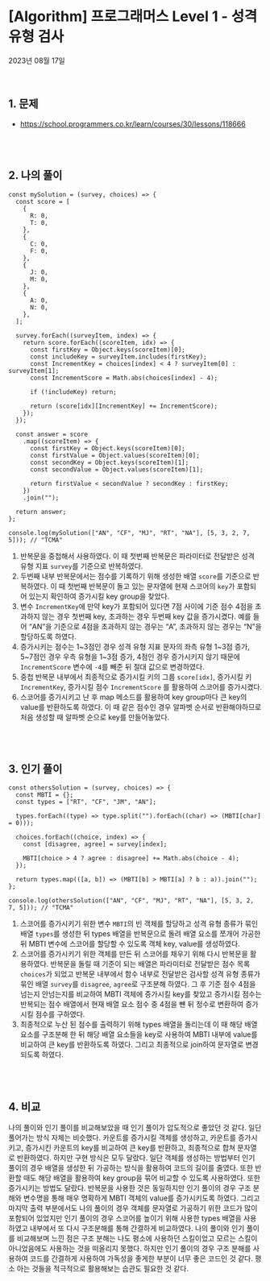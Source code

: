 # **[Algorithm] 프로그래머스 Level 1 - 성격 유형 검사**

2023년 08월 17일

<br>

## **1. 문제**

- https://school.programmers.co.kr/learn/courses/30/lessons/118666

<br>
<br>

## **2. 나의 풀이**

```tsx
const mySolution = (survey, choices) => {
  const score = [
    {
      R: 0,
      T: 0,
    },
    {
      C: 0,
      F: 0,
    },
    {
      J: 0,
      M: 0,
    },
    {
      A: 0,
      N: 0,
    },
  ];

  survey.forEach((surveyItem, index) => {
    return score.forEach((scoreItem, idx) => {
      const firstKey = Object.keys(scoreItem)[0];
      const includeKey = surveyItem.includes(firstKey);
      const IncrementKey = choices[index] < 4 ? surveyItem[0] : surveyItem[1];
      const IncrementScore = Math.abs(choices[index] - 4);

      if (!includeKey) return;

      return (score[idx][IncrementKey] += IncrementScore);
    });
  });

  const answer = score
    .map((scoreItem) => {
      const firstKey = Object.keys(scoreItem)[0];
      const firstValue = Object.values(scoreItem)[0];
      const secondKey = Object.keys(scoreItem)[1];
      const secondValue = Object.values(scoreItem)[1];

      return firstValue < secondValue ? secondKey : firstKey;
    })
    .join("");

  return answer;
};

console.log(mySolution(["AN", "CF", "MJ", "RT", "NA"], [5, 3, 2, 7, 5])); // "TCMA"
```

1. 반복문을 중첩해서 사용하였다. 이 때 첫번째 반복문은 파라미터로 전달받은 성격 유형 지표 `survey`를 기준으로 반복하였다.
2. 두번째 내부 반복문에서는 점수를 기록하기 위해 생성한 배열 `score`를 기준으로 반복하였다. 이 때 첫번째 반복문이 돌고 있는 문자열에 현재 스코어의 `key`가 포함되어 있는지 확인하여 증가시킬 key group을 찾았다.
3. 변수 `IncrementKey`에 만약 key가 포함되어 있다면 7점 사이에 기준 점수 4점을 초과하지 않는 경우 첫번째 key, 초과하는 경우 두번째 key 값을 증가시켰다. 예를 들어 “AN”을 기준으로 4점을 초과하지 않는 경우는 “A”, 초과하지 않는 경우는 “N”을 할당하도록 하였다.
4. 증가시키는 점수는 1~3점인 경우 성격 유형 지표 문자의 좌측 유형 1~3점 증가, 5~7점인 경우 우측 유형을 1~3점 증가, 4점인 경우 증가시키지 않기 때문에 `IncrementScore` 변수에 `-4`를 빼준 뒤 절대 값으로 변경하였다.
5. 중첩 반복문 내부에서 최종적으로 증가시킬 키의 그룹 `score[idx]`, 증가시킬 키 `IncrementKey`, 증가시킬 점수 `IncrementScore` 를 활용하여 스코어를 증가시켰다.
6. 스코어를 증가시키고 난 후 map 메소드를 활용하여 key group마다 큰 key의 value를 반환하도록 하였다. 이 때 같은 점수인 경우 알파벳 순서로 반환해야하므로 처음 생성할 때 알파벳 순으로 key를 만들어놓았다.

<br>
<br>

## **3. 인기 풀이**

```tsx
const othersSolution = (survey, choices) => {
  const MBTI = {};
  const types = ["RT", "CF", "JM", "AN"];

  types.forEach((type) => type.split("").forEach((char) => (MBTI[char] = 0)));

  choices.forEach((choice, index) => {
    const [disagree, agree] = survey[index];

    MBTI[choice > 4 ? agree : disagree] += Math.abs(choice - 4);
  });

  return types.map(([a, b]) => (MBTI[b] > MBTI[a] ? b : a)).join("");
};

console.log(othersSolution(["AN", "CF", "MJ", "RT", "NA"], [5, 3, 2, 7, 5])); // "TCMA"
```

1. 스코어를 증가시키기 위한 변수 `MBTI`의 빈 객체를 할당하고 성격 유형 종류가 묶인 배열 `types`를 생성한 뒤 types 배열을 반복문으로 돌려 배열 요소를 쪼개어 가공한 뒤 MBTI 변수에 스코어를 할당할 수 있도록 객체 key, value를 생성하였다.
2. 스코어를 증가시키기 위한 객체를 만든 뒤 스코어를 채우기 위해 다시 반복문을 활용하였다. 반복문을 돌릴 때 기준이 되는 배열은 파라미터로 전달받은 점수 목록 `choices`가 되었고 반복문 내부에서 함수 내부로 전달받은 검사할 성격 유형 종류가 묶인 배열 `survey`를 `disagree`, `agree`로 구조분해 하였다. 그 후 기준 점수 4점을 넘는지 안넘는지를 비교하여 MBTI 객체에 증가시킬 key를 찾았고 증가시킬 점수는 반복되는 점수 배열에서 현재 배열 요소 점수 중 4점을 뺸 뒤 정수로 변환하여 증가시킬 점수를 구하였다.
3. 최종적으로 누산 된 점수를 출력하기 위해 types 배열을 돌리는데 이 때 해당 배열 요소를 구조분해 한 뒤 해당 배열 요소들을 key로 사용하여 MBTI 내부에 value를 비교하여 큰 key를 반환하도록 하였다. 그리고 최종적으로 join하여 문자열로 변경되도록 하였다.

<br>
<br>

## **4. 비교**

나의 풀이와 인기 풀이를 비교해보았을 때 인기 풀이가 압도적으로 좋았던 것 같다. 일단 풀어가는 방식 자체는 비슷했다. 카운트를 증가시킬 객체를 생성하고, 카운트를 증가시키고, 증가시킨 카운트의 key를 비교하여 큰 key를 반환하고, 최종적으로 합쳐 문자열로 반환하였다. 하지만 구현 방식은 모두 달랐다. 일단 객체를 생성하는 방법부터 인기 풀이의 경우 배열을 생성한 뒤 가공하는 방식을 활용하여 코드의 길이를 줄였다. 또한 반환할 때도 해당 배열을 활용하여 key group을 묶어 비교할 수 있도록 사용하였다. 또한 증가시키는 방법도 달랐다. 반복문을 사용한 것은 동일하지만 인기 풀이의 경우 구조 분해와 변수명을 통해 매우 명확하게 MBTI 객체의 value를 증가시키도록 하였다. 그리고 마지막 출력 부분에서도 나의 풀이의 경우 객체를 문자열로 가공하기 위한 코드가 많이 포함되어 있었지만 인기 풀이의 경우 스코어를 높이기 위해 사용한 types 배열을 사용하였고 내부에서 또 다시 구조분해를 통해 간결하게 비교하였다. 나의 풀이와 인기 풀이를 비교해보며 느낀 점은 구조 분해는 나도 평소에 사용하던 스킬이었고 모르는 스킬이 아니었음에도 사용하는 것을 떠올리지 못했다. 하지만 인기 풀이의 경우 구조 분해를 사용하여 코드를 간결하게 사용하여 가독성을 좋게한 부분이 너무 좋은 코드인 것 같다. 평소 아는 것들을 적극적으로 활용해보는 습관도 필요한 것 같다.

<br>
